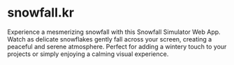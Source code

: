 # snowfall.kr
Experience a mesmerizing snowfall with this Snowfall Simulator Web App. Watch as delicate snowflakes gently fall across your screen, creating a peaceful and serene atmosphere. Perfect for adding a wintery touch to your projects or simply enjoying a calming visual experience.
